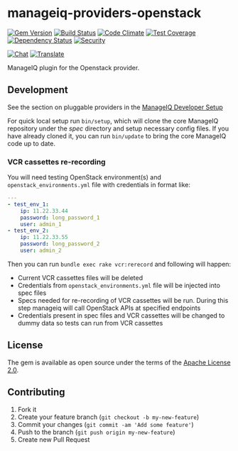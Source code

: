 # manageiq-providers-openstack

[![Gem Version](https://badge.fury.io/rb/manageiq-providers-openstack.svg)](http://badge.fury.io/rb/manageiq-providers-openstack)
[![Build Status](https://travis-ci.org/ManageIQ/manageiq-providers-openstack.svg?branch=ivanchuk)](https://travis-ci.org/ManageIQ/manageiq-providers-openstack)
[![Code Climate](https://codeclimate.com/github/ManageIQ/manageiq-providers-openstack.svg)](https://codeclimate.com/github/ManageIQ/manageiq-providers-openstack)
[![Test Coverage](https://codeclimate.com/github/ManageIQ/manageiq-providers-openstack/badges/coverage.svg)](https://codeclimate.com/github/ManageIQ/manageiq-providers-openstack/coverage)
[![Dependency Status](https://gemnasium.com/ManageIQ/manageiq-providers-openstack.svg)](https://gemnasium.com/ManageIQ/manageiq-providers-openstack)
[![Security](https://hakiri.io/github/ManageIQ/manageiq-providers-openstack/ivanchuk.svg)](https://hakiri.io/github/ManageIQ/manageiq-providers-openstack/ivanchuk)

[![Chat](https://badges.gitter.im/Join%20Chat.svg)](https://gitter.im/ManageIQ/manageiq-providers-openstack?utm_source=badge&utm_medium=badge&utm_campaign=pr-badge&utm_content=badge)
[![Translate](https://img.shields.io/badge/translate-zanata-blue.svg)](https://translate.zanata.org/zanata/project/view/manageiq-providers-openstack)

ManageIQ plugin for the Openstack provider.

## Development

See the section on pluggable providers in the [ManageIQ Developer Setup](http://manageiq.org/docs/guides/developer_setup)

For quick local setup run `bin/setup`, which will clone the core ManageIQ repository under the *spec* directory and setup necessary config files. If you have already cloned it, you can run `bin/update` to bring the core ManageIQ code up to date.

### VCR cassettes re-recording

You will need testing OpenStack environment(s) and `openstack_environments.yml` file with credentials in format like:
```yml
---
- test_env_1:
    ip: 11.22.33.44
    password: long_password_1
    user: admin_1
- test_env_2:
    ip: 11.22.33.55
    password: long_password_2
    user: admin_2
```

Then you can run `bundle exec rake vcr:rerecord` and following will happen:
* Current VCR cassettes files will be deleted
* Credentials from `openstack_environments.yml` file will be injected into spec files
* Specs needed for re-recording of VCR cassettes will be run. During this step manageiq will call OpenStack APIs at specified endpoints
* Credentials present in spec files and VCR cassettes will be changed to dummy data so tests can run from VCR cassettes

## License

The gem is available as open source under the terms of the [Apache License 2.0](http://www.apache.org/licenses/LICENSE-2.0).

## Contributing

1. Fork it
2. Create your feature branch (`git checkout -b my-new-feature`)
3. Commit your changes (`git commit -am 'Add some feature'`)
4. Push to the branch (`git push origin my-new-feature`)
5. Create new Pull Request
